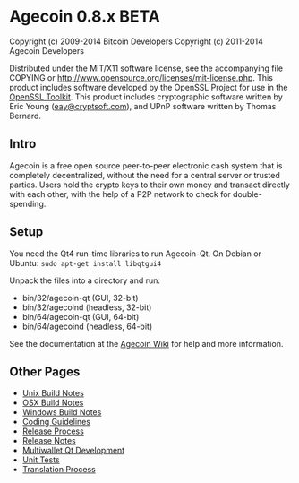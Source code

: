 Agecoin 0.8.x BETA
====================

Copyright (c) 2009-2014 Bitcoin Developers
Copyright (c) 2011-2014 Agecoin Developers

Distributed under the MIT/X11 software license, see the accompanying
file COPYING or http://www.opensource.org/licenses/mit-license.php.
This product includes software developed by the OpenSSL Project for use in the [OpenSSL Toolkit](http://www.openssl.org/). This product includes
cryptographic software written by Eric Young ([eay@cryptsoft.com](mailto:eay@cryptsoft.com)), and UPnP software written by Thomas Bernard.


Intro
---------------------
Agecoin is a free open source peer-to-peer electronic cash system that is
completely decentralized, without the need for a central server or trusted
parties.  Users hold the crypto keys to their own money and transact directly
with each other, with the help of a P2P network to check for double-spending.


Setup
---------------------
You need the Qt4 run-time libraries to run Agecoin-Qt. On Debian or Ubuntu:
	`sudo apt-get install libqtgui4`

Unpack the files into a directory and run:

- bin/32/agecoin-qt (GUI, 32-bit)
- bin/32/agecoind (headless, 32-bit)
- bin/64/agecoin-qt (GUI, 64-bit)
- bin/64/agecoind (headless, 64-bit)

See the documentation at the [Agecoin Wiki](http://agecoin.info)
for help and more information.


Other Pages
---------------------
- [Unix Build Notes](build-unix.md)
- [OSX Build Notes](build-osx.md)
- [Windows Build Notes](build-msw.md)
- [Coding Guidelines](coding.md)
- [Release Process](release-process.md)
- [Release Notes](release-notes.md)
- [Multiwallet Qt Development](multiwallet-qt.md)
- [Unit Tests](unit-tests.md)
- [Translation Process](translation_process.md)
